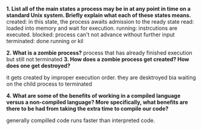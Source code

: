 **1. List all of the main states a process may be in at any point in time on a standard Unix system. Briefly explain what each of these states means.**
created: in this state, the process awaits admission to the ready state
read: loaded into memory and wait for execution.
running: instrcutions are executed.
blocked: process can't not advance without further input
terminated: done running or kil



**2. What is a zombie process?**
process that has already finished execution but still not terminated
**3. How does a zombie process get created? How does one get destroyed?**

it gets created by improper execution order. 
they are desktroyed bia waiting on the child process to terminated


**4. What are some of the benefits of working in a compiled language versus a non-compiled language? More specifically, what benefits are there to be had from taking the extra time to compile our code?**

generally compilled code runs faster than interpreted code.
